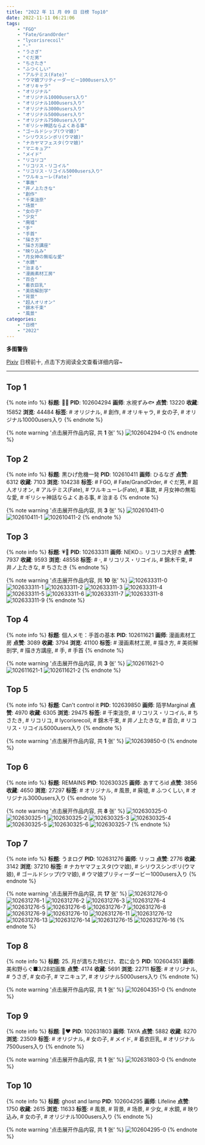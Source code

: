 ```yaml
---
title: "2022 年 11 月 09 日 日榜 Top10"
date: 2022-11-11 06:21:06
tags:
    - "FGO"
    - "Fate/GrandOrder"
    - "lycorisrecoil"
    - "·"
    - "うさぎ"
    - "ぐだ男"
    - "ちさたき"
    - "ふつくしい"
    - "アルテミス(Fate)"
    - "ウマ娘プリティーダービー1000users入り"
    - "オリキャラ"
    - "オリジナル"
    - "オリジナル10000users入り"
    - "オリジナル1000users入り"
    - "オリジナル3000users入り"
    - "オリジナル5000users入り"
    - "オリジナル7500users入り"
    - "ギリシャ神話ならよくある事"
    - "ゴールドシップ(ウマ娘)"
    - "シリウスシンボリ(ウマ娘)"
    - "ナカヤマフェスタ(ウマ娘)"
    - "マニキュア"
    - "メイド"
    - "リコリコ"
    - "リコリス・リコイル"
    - "リコリス・リコイル5000users入り"
    - "ワルキューレ(Fate)"
    - "事故"
    - "井ノ上たきな"
    - "創作"
    - "千束泷奈"
    - "场景"
    - "女の子"
    - "少女"
    - "廃墟"
    - "手"
    - "手首"
    - "描き方"
    - "描き方講座"
    - "映り込み"
    - "月女神の無垢な愛"
    - "水鏡"
    - "治まる"
    - "漫画素材工房"
    - "百合"
    - "着衣巨乳"
    - "美術解剖学"
    - "背景"
    - "超人オリオン"
    - "錦木千束"
    - "風景"
categories:
    - "日榜"
    - "2022"
---
```


<i class="fa fa-triangle-exclamation"></i>**多图警告**<i class="fa fa-triangle-exclamation"></i>

[Pixiv](https://www.pixiv.net/) 日榜前十, 点击下方阅读全文查看详细内容~

<!-- more -->

---

## Top 1

{% note info %}
**标题**: 🧡🖤
**PID**: 102604294 **画师**: 水視ずみ🐟
**点赞**: 13220 **收藏**: 15852 **浏览**: 44484
**标签**: # オリジナル, # 創作, # オリキャラ, # 女の子, # オリジナル10000users入り
{% endnote %}

{% note warning '点击展开作品内容, 共 **1** 张' %}
![102604294-0](https://i.pixiv.re/img-original/img/2022/11/08/00/00/06/102604294_p0.png)
{% endnote %}

## Top 2

{% note info %}
**标题**: 黒ひげ危機一発
**PID**: 102610411 **画师**: ひるなぎ
**点赞**: 6312 **收藏**: 7103 **浏览**: 104238
**标签**: # FGO, # Fate/GrandOrder, # ぐだ男, # 超人オリオン, # アルテミス(Fate), # ワルキューレ(Fate), # 事故, # 月女神の無垢な愛, # ギリシャ神話ならよくある事, # 治まる
{% endnote %}

{% note warning '点击展开作品内容, 共 **3** 张' %}
![102610411-0](https://i.pixiv.re/img-original/img/2022/11/08/06/00/02/102610411_p0.jpg)
![102610411-1](https://i.pixiv.re/img-original/img/2022/11/08/06/00/02/102610411_p1.jpg)
![102610411-2](https://i.pixiv.re/img-original/img/2022/11/08/06/00/02/102610411_p2.jpg)
{% endnote %}

## Top 3

{% note info %}
**标题**: 💗💙
**PID**: 102633311 **画师**: NEKO♨ リコリコ大好き
**点赞**: 7937 **收藏**: 9593 **浏览**: 48558
**标签**: # ·, # リコリス・リコイル, # 錦木千束, # 井ノ上たきな, # ちさたき
{% endnote %}

{% note warning '点击展开作品内容, 共 **10** 张' %}
![102633311-0](https://i.pixiv.re/img-original/img/2022/11/09/02/00/04/102633311_p0.jpg)
![102633311-1](https://i.pixiv.re/img-original/img/2022/11/09/02/00/04/102633311_p1.jpg)
![102633311-2](https://i.pixiv.re/img-original/img/2022/11/09/02/00/04/102633311_p2.jpg)
![102633311-3](https://i.pixiv.re/img-original/img/2022/11/09/02/00/04/102633311_p3.jpg)
![102633311-4](https://i.pixiv.re/img-original/img/2022/11/09/02/00/04/102633311_p4.jpg)
![102633311-5](https://i.pixiv.re/img-original/img/2022/11/09/02/00/04/102633311_p5.jpg)
![102633311-6](https://i.pixiv.re/img-original/img/2022/11/09/02/00/04/102633311_p6.jpg)
![102633311-7](https://i.pixiv.re/img-original/img/2022/11/09/02/00/04/102633311_p7.jpg)
![102633311-8](https://i.pixiv.re/img-original/img/2022/11/09/02/00/04/102633311_p8.jpg)
![102633311-9](https://i.pixiv.re/img-original/img/2022/11/09/02/00/04/102633311_p9.jpg)
{% endnote %}

## Top 4

{% note info %}
**标题**: 個人メモ：手首の基本
**PID**: 102611621 **画师**: 漫画素材工房
**点赞**: 3089 **收藏**: 3794 **浏览**: 41100
**标签**: # 漫画素材工房, # 描き方, # 美術解剖学, # 描き方講座, # 手, # 手首
{% endnote %}

{% note warning '点击展开作品内容, 共 **3** 张' %}
![102611621-0](https://i.pixiv.re/img-original/img/2022/11/08/08/00/01/102611621_p0.jpg)
![102611621-1](https://i.pixiv.re/img-original/img/2022/11/08/08/00/01/102611621_p1.jpg)
![102611621-2](https://i.pixiv.re/img-original/img/2022/11/08/08/00/01/102611621_p2.jpg)
{% endnote %}

## Top 5

{% note info %}
**标题**: Can't control it
**PID**: 102639850 **画师**: 陌芋Marginal
**点赞**: 4970 **收藏**: 6305 **浏览**: 29475
**标签**: # 千束泷奈, # リコリス・リコイル, # ちさたき, # リコリコ, # lycorisrecoil, # 錦木千束, # 井ノ上たきな, # 百合, # リコリス・リコイル5000users入り
{% endnote %}

{% note warning '点击展开作品内容, 共 **1** 张' %}
![102639850-0](https://i.pixiv.re/img-original/img/2022/11/09/11/54/49/102639850_p0.jpg)
{% endnote %}

## Top 6

{% note info %}
**标题**: REMAINS
**PID**: 102630325 **画师**: あすてろid
**点赞**: 3856 **收藏**: 4650 **浏览**: 27297
**标签**: # オリジナル, # 風景, # 廃墟, # ふつくしい, # オリジナル3000users入り
{% endnote %}

{% note warning '点击展开作品内容, 共 **8** 张' %}
![102630325-0](https://i.pixiv.re/img-original/img/2022/11/09/00/00/45/102630325_p0.png)
![102630325-1](https://i.pixiv.re/img-original/img/2022/11/09/00/00/45/102630325_p1.png)
![102630325-2](https://i.pixiv.re/img-original/img/2022/11/09/00/00/45/102630325_p2.png)
![102630325-3](https://i.pixiv.re/img-original/img/2022/11/09/00/00/45/102630325_p3.png)
![102630325-4](https://i.pixiv.re/img-original/img/2022/11/09/00/00/45/102630325_p4.png)
![102630325-5](https://i.pixiv.re/img-original/img/2022/11/09/00/00/45/102630325_p5.png)
![102630325-6](https://i.pixiv.re/img-original/img/2022/11/09/00/00/45/102630325_p6.png)
![102630325-7](https://i.pixiv.re/img-original/img/2022/11/09/00/00/45/102630325_p7.png)
{% endnote %}

## Top 7

{% note info %}
**标题**: うまログ
**PID**: 102631276 **画师**: リッコ
**点赞**: 2776 **收藏**: 3142 **浏览**: 37210
**标签**: # ナカヤマフェスタ(ウマ娘), # シリウスシンボリ(ウマ娘), # ゴールドシップ(ウマ娘), # ウマ娘プリティーダービー1000users入り
{% endnote %}

{% note warning '点击展开作品内容, 共 **17** 张' %}
![102631276-0](https://i.pixiv.re/img-original/img/2022/11/09/00/30/06/102631276_p0.jpg)
![102631276-1](https://i.pixiv.re/img-original/img/2022/11/09/00/30/06/102631276_p1.jpg)
![102631276-2](https://i.pixiv.re/img-original/img/2022/11/09/00/30/06/102631276_p2.jpg)
![102631276-3](https://i.pixiv.re/img-original/img/2022/11/09/00/30/06/102631276_p3.jpg)
![102631276-4](https://i.pixiv.re/img-original/img/2022/11/09/00/30/06/102631276_p4.jpg)
![102631276-5](https://i.pixiv.re/img-original/img/2022/11/09/00/30/06/102631276_p5.jpg)
![102631276-6](https://i.pixiv.re/img-original/img/2022/11/09/00/30/06/102631276_p6.jpg)
![102631276-7](https://i.pixiv.re/img-original/img/2022/11/09/00/30/06/102631276_p7.jpg)
![102631276-8](https://i.pixiv.re/img-original/img/2022/11/09/00/30/06/102631276_p8.jpg)
![102631276-9](https://i.pixiv.re/img-original/img/2022/11/09/00/30/06/102631276_p9.jpg)
![102631276-10](https://i.pixiv.re/img-original/img/2022/11/09/00/30/06/102631276_p10.jpg)
![102631276-11](https://i.pixiv.re/img-original/img/2022/11/09/00/30/06/102631276_p11.jpg)
![102631276-12](https://i.pixiv.re/img-original/img/2022/11/09/00/30/06/102631276_p12.jpg)
![102631276-13](https://i.pixiv.re/img-original/img/2022/11/09/00/30/06/102631276_p13.jpg)
![102631276-14](https://i.pixiv.re/img-original/img/2022/11/09/00/30/06/102631276_p14.jpg)
![102631276-15](https://i.pixiv.re/img-original/img/2022/11/09/00/30/06/102631276_p15.jpg)
![102631276-16](https://i.pixiv.re/img-original/img/2022/11/09/00/30/06/102631276_p16.jpg)
{% endnote %}

## Top 8

{% note info %}
**标题**: 25.  月が満ちた時だけ、君に会う
**PID**: 102604351 **画师**: 美和野らぐ■3/28初画集
**点赞**: 4174 **收藏**: 5691 **浏览**: 22711
**标签**: # オリジナル, # うさぎ, # 女の子, # マニキュア, # オリジナル5000users入り
{% endnote %}

{% note warning '点击展开作品内容, 共 **1** 张' %}
![102604351-0](https://i.pixiv.re/img-original/img/2022/11/08/00/00/12/102604351_p0.png)
{% endnote %}

## Top 9

{% note info %}
**标题**: 🖤❤️
**PID**: 102631803 **画师**: TAYA
**点赞**: 5882 **收藏**: 8270 **浏览**: 23509
**标签**: # オリジナル, # 女の子, # メイド, # 着衣巨乳, # オリジナル7500users入り
{% endnote %}

{% note warning '点击展开作品内容, 共 **1** 张' %}
![102631803-0](https://i.pixiv.re/img-original/img/2022/11/09/00/48/27/102631803_p0.png)
{% endnote %}

## Top 10

{% note info %}
**标题**: ghost and lamp
**PID**: 102604295 **画师**: Lifeline
**点赞**: 1750 **收藏**: 2615 **浏览**: 11633
**标签**: # 風景, # 背景, # 场景, # 少女, # 水鏡, # 映り込み, # 女の子, # オリジナル1000users入り
{% endnote %}

{% note warning '点击展开作品内容, 共 **1** 张' %}
![102604295-0](https://i.pixiv.re/img-original/img/2022/11/08/00/00/06/102604295_p0.jpg)
{% endnote %}

